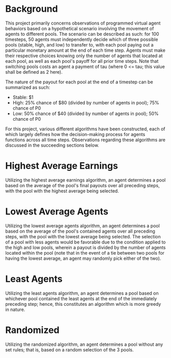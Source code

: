# Background
This project primarily concerns observations of programmed virtual agent behaviors based on a hypothetical scenario involving the movement of agents to different pools. The scenario can be described as such: for 100 timesteps, 50 agents must independently decide which of three possible pools (stable, high, and low) to transfer to, with each pool paying out a particular monetary amount at the end of each time step. Agents must make their respective choices knowing only the number of agents that located at each pool, as well as each pool's payoff for all prior time steps. Note that switching pools costs an agent a payment of tau (where 0 <= tau; this value shall be defined as 2 here).

The nature of the payout for each pool at the end of a timestep can be summarized as such:
* Stable: $1
* High: 25% chance of $80 (divided by number of agents in pool); 75% chance of P0
* Low: 50% chance of $40 (divided by number of agents in pool); 50% chance of P0

For this project, various different algorithms have been constructed, each of which largely defines how the decision-making process for agents functions across all time steps. Observations regarding these algorithms are discussed in the succeeding sections below.

# Highest Average Earnings

Utilizing the highest average earnings algorithm, an agent determines a pool based on the average of the pool's final payouts over all preceding steps, with the pool with the highest average being selected.

<!-- ![Imgur Image](http://i.imgur.com/zTONrOD.jpg)-->

# Lowest Average Agents

Utilizing the lowest average agents algorithm, an agent determines a pool based on the average of the pool's contained agents over all preceding steps, with the pool with the lowest average being selected. The selection of a pool with less agents would be favorable due to the condition applied to the high and low pools, wherein a payout is divided by the number of agents located within the pool (note that in the event of a tie between two pools for having the lowest average, an agent may randomly pick either of the two).

# Least Agents

Utilizing the least agents algorithm, an agent determines a pool based on whichever pool contained the least agents at the end of the immediately preceding step; hence, this constitutes an algorithm which is more greedy in nature.

# Randomized

Utilizing the randomized algorithm, an agent determines a pool without any set rules; that is, based on a random selection of the 3 pools.
